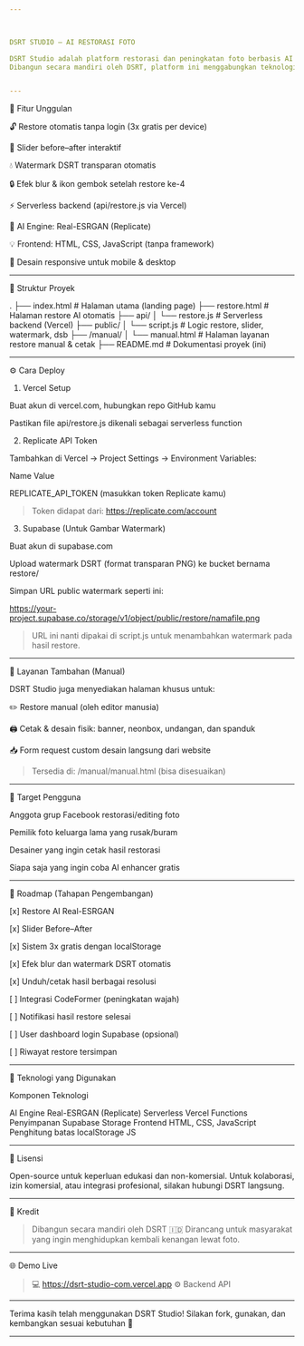 ```yaml
---

  

DSRT STUDIO – AI RESTORASI FOTO

DSRT Studio adalah platform restorasi dan peningkatan foto berbasis AI yang memperbaiki gambar rusak, buram, atau kuno tanpa mengubah identitas wajah dan menjaga warna natural.
Dibangun secara mandiri oleh DSRT, platform ini menggabungkan teknologi Real-ESRGAN dan CodeFormer serta sistem serverless modern yang ringan dan cepat.


---
```


🎯 Fitur Unggulan

🔓 Restore otomatis tanpa login (3x gratis per device)

🔁 Slider before–after interaktif

💧 Watermark DSRT transparan otomatis

🔒 Efek blur & ikon gembok setelah restore ke-4

⚡ Serverless backend (api/restore.js via Vercel)

🧠 AI Engine: Real-ESRGAN (Replicate)

💡 Frontend: HTML, CSS, JavaScript (tanpa framework)

📱 Desain responsive untuk mobile & desktop



---

🧰 Struktur Proyek

.
├── index.html          # Halaman utama (landing page)
├── restore.html        # Halaman restore AI otomatis
├── api/
│   └── restore.js      # Serverless backend (Vercel)
├── public/
│   └── script.js       # Logic restore, slider, watermark, dsb
├── /manual/
│   └── manual.html     # Halaman layanan restore manual & cetak
├── README.md           # Dokumentasi proyek (ini)


---

⚙️ Cara Deploy

1. Vercel Setup

Buat akun di vercel.com, hubungkan repo GitHub kamu

Pastikan file api/restore.js dikenali sebagai serverless function


2. Replicate API Token

Tambahkan di Vercel → Project Settings → Environment Variables:

Name	Value

REPLICATE_API_TOKEN	(masukkan token Replicate kamu)


> Token didapat dari: https://replicate.com/account



3. Supabase (Untuk Gambar Watermark)

Buat akun di supabase.com

Upload watermark DSRT (format transparan PNG) ke bucket bernama restore/

Simpan URL public watermark seperti ini:


https://your-project.supabase.co/storage/v1/object/public/restore/namafile.png

> URL ini nanti dipakai di script.js untuk menambahkan watermark pada hasil restore.




---

💼 Layanan Tambahan (Manual)

DSRT Studio juga menyediakan halaman khusus untuk:

✏️ Restore manual (oleh editor manusia)

🖨️ Cetak & desain fisik: banner, neonbox, undangan, dan spanduk

📥 Form request custom desain langsung dari website


> Tersedia di: /manual/manual.html (bisa disesuaikan)




---

👤 Target Pengguna

Anggota grup Facebook restorasi/editing foto

Pemilik foto keluarga lama yang rusak/buram

Desainer yang ingin cetak hasil restorasi

Siapa saja yang ingin coba AI enhancer gratis



---

🚀 Roadmap (Tahapan Pengembangan)

[x] Restore AI Real-ESRGAN

[x] Slider Before–After

[x] Sistem 3x gratis dengan localStorage

[x] Efek blur dan watermark DSRT otomatis

[x] Unduh/cetak hasil berbagai resolusi

[ ] Integrasi CodeFormer (peningkatan wajah)

[ ] Notifikasi hasil restore selesai

[ ] User dashboard login Supabase (opsional)

[ ] Riwayat restore tersimpan



---

🧠 Teknologi yang Digunakan

Komponen	Teknologi

AI Engine	Real-ESRGAN (Replicate)
Serverless	Vercel Functions
Penyimpanan	Supabase Storage
Frontend	HTML, CSS, JavaScript
Penghitung batas	localStorage JS



---

📄 Lisensi

Open-source untuk keperluan edukasi dan non-komersial.
Untuk kolaborasi, izin komersial, atau integrasi profesional, silakan hubungi DSRT langsung.


---

🙌 Kredit

> Dibangun secara mandiri oleh DSRT 🇮🇩
Dirancang untuk masyarakat yang ingin menghidupkan kembali kenangan lewat foto.




---

🌐 Demo Live

> 💻 https://dsrt-studio-com.vercel.app
⚙️ Backend API




---

Terima kasih telah menggunakan DSRT Studio!
Silakan fork, gunakan, dan kembangkan sesuai kebutuhan 🙏


---
